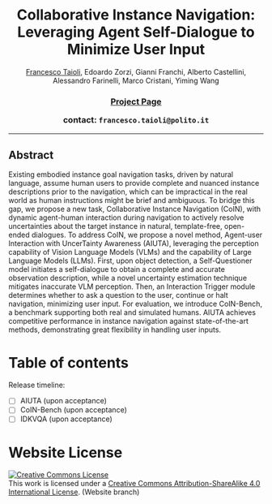 
<h1 align="center">
Collaborative Instance Navigation:
Leveraging Agent Self-Dialogue to Minimize User Input
</h1>

<div>
    <p align="center">
    <a href='https://francescotaioli.github.io/' target='_blank'>Francesco Taioli</a>,
    Edoardo Zorzi,
    Gianni Franchi,
    Alberto Castellini, Alessandro Farinelli, Marco Cristani, Yiming Wang
    </p>
</div>

<h3 align="center">
<!-- <a href="">Paper</a> | -->
 <!-- <a href="">Video</a> | -->
 <!-- Accepted to
  <a href=""></a></h3> -->

<div align="center">
  <strong><a href="https://intelligolabs.github.io/CoIN">Project Page</a></strong>
</div>


<p align="center">
contact: <code>francesco.taioli@polito.it</code>
</p>
<hr>

<!-- > [!IMPORTANT]
> Consider citing our paper:
> ```BibTeX

>   ``` -->


## Abstract
Existing embodied instance goal navigation tasks, driven by natural language, assume human users to provide complete and nuanced instance descriptions prior to the navigation, which can be impractical in the real world as human instructions might be brief and ambiguous. To bridge this gap, we propose a new task, Collaborative Instance Navigation (CoIN), with dynamic agent-human interaction during navigation to actively resolve uncertainties about the target instance in natural, template-free, open-ended dialogues. To address CoIN, we propose a novel method, Agent-user Interaction with UncerTainty Awareness (AIUTA), leveraging the perception capability of Vision Language Models (VLMs) and the capability of Large Language Models (LLMs). First, upon object detection, a Self-Questioner model initiates a self-dialogue to obtain a complete and accurate observation description, while a novel uncertainty estimation technique mitigates inaccurate VLM perception. Then, an Interaction Trigger module determines whether to ask a question to the user, continue or halt navigation, minimizing user input. For evaluation, we introduce CoIN-Bench, a benchmark supporting both real and simulated humans. AIUTA achieves competitive performance in instance navigation against state-of-the-art methods, demonstrating great flexibility in handling user inputs.

Table of contents
=================
Release timeline:
- [ ] AIUTA (upon acceptance)
- [ ] CoIN-Bench (upon acceptance)
- [ ] IDKVQA (upon acceptance)

# Website License
<a rel="license" href="http://creativecommons.org/licenses/by-sa/4.0/"><img alt="Creative Commons License" style="border-width:0" src="https://i.creativecommons.org/l/by-sa/4.0/88x31.png" /></a><br />This work is licensed under a <a rel="license" href="http://creativecommons.org/licenses/by-sa/4.0/">Creative Commons Attribution-ShareAlike 4.0 International License</a>. (Website branch)
